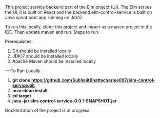 This project service backend part of the Elm project (UI). The Elm serves the UI, 
it is built on React and the backend elm-control-service is built on Java sprint boot app running on Jdk17.

To run this locally, clone this project and import as a maven project in the IDE. Then update maven and run.
Steps to run.

Prerequisites:
1. Git should be installed locally
2. JDK17 should be installed locally
3. Apache Maven should be installed locally

---To Run Locally---
1. **git clone https://github.com/SubhajitBhattacharjee007/elm-control-service.git**
2. **mvn clean install**
3. **cd target**
4. **java -jar elm-control-service-0.0.1-SNAPSHOT.jar**

Dockerization of the project is in progress.
